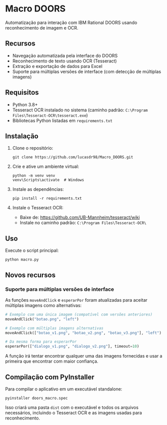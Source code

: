 # Macro DOORS

Automatização para interação com IBM Rational DOORS usando reconhecimento de imagem e OCR.

## Recursos

- Navegação automatizada pela interface do DOORS
- Reconhecimento de texto usando OCR (Tesseract)
- Extração e exportação de dados para Excel
- Suporte para múltiplas versões de interface (com detecção de múltiplas imagens)

## Requisitos

- Python 3.8+
- Tesseract OCR instalado no sistema (caminho padrão: `C:\Program Files\Tesseract-OCR\tesseract.exe`)
- Bibliotecas Python listadas em `requirements.txt`

## Instalação

1. Clone o repositório:
   ```
   git clone https://github.com/lucasdr98/Macro_DOORS.git
   ```

2. Crie e ative um ambiente virtual:
   ```
   python -m venv venv
   venv\Scripts\activate  # Windows
   ```

3. Instale as dependências:
   ```
   pip install -r requirements.txt
   ```

4. Instale o Tesseract OCR:
   - Baixe de: https://github.com/UB-Mannheim/tesseract/wiki
   - Instale no caminho padrão: `C:\Program Files\Tesseract-OCR\`

## Uso

Execute o script principal:
```
python macro.py
```

## Novos recursos

### Suporte para múltiplas versões de interface

As funções `moveAndClick` e `esperarPor` foram atualizadas para aceitar múltiplas imagens como alternativas:

```python
# Exemplo com uma única imagem (compatível com versões anteriores)
moveAndClick("botao.png", "left")

# Exemplo com múltiplas imagens alternativas
moveAndClick(["botao_v1.png", "botao_v2.png", "botao_v3.png"], "left")

# Da mesma forma para esperarPor
esperarPor(["dialogo_v1.png", "dialogo_v2.png"], timeout=10)
```

A função irá tentar encontrar qualquer uma das imagens fornecidas e usar a primeira que encontrar com maior confiança. 

## Compilação com PyInstaller

Para compilar o aplicativo em um executável standalone:

```
pyinstaller doors_macro.spec
```

Isso criará uma pasta `dist` com o executável e todos os arquivos necessários, incluindo o Tesseract OCR e as imagens usadas para reconhecimento. 